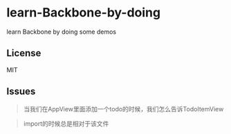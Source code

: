 # learn-Backbone-by-doing
learn Backbone by doing some demos

## License
MIT

## Issues

> 当我们在AppView里面添加一个todo的时候，我们怎么告诉TodoItemView

> import的时候总是相对于该文件
